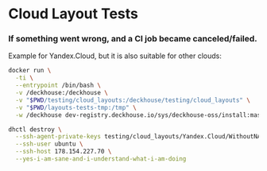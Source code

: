 # Cloud Layout Tests

### If something went wrong, and a CI job became canceled/failed.

Example for Yandex.Cloud, but it is also suitable for other clouds:
```bash
docker run \
  -ti \
  --entrypoint /bin/bash \
  -v /deckhouse:/deckhouse \
  -v "$PWD/testing/cloud_layouts:/deckhouse/testing/cloud_layouts" \
  -v "$PWD/layouts-tests-tmp:/tmp" \
  -w /deckhouse dev-registry.deckhouse.io/sys/deckhouse-oss/install:master
```
```bash
dhctl destroy \
  --ssh-agent-private-keys testing/cloud_layouts/Yandex.Cloud/WithoutNAT/sshkey \
  --ssh-user ubuntu \
  --ssh-host 178.154.227.70 \
  --yes-i-am-sane-and-i-understand-what-i-am-doing
```
